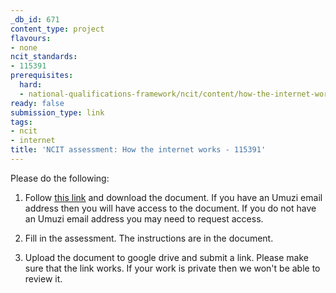 ```yaml
---
_db_id: 671
content_type: project
flavours:
- none
ncit_standards:
- 115391
prerequisites:
  hard:
  - national-qualifications-framework/ncit/content/how-the-internet-works
ready: false
submission_type: link
tags:
- ncit
- internet
title: 'NCIT assessment: How the internet works - 115391'
---
```


Please do the following:

1. Follow [this link](https://drive.google.com/file/d/1YtW4iBMCZuBYxUf1YCZGsDRFminxXKk9/view?usp=sharing) and download the document. If you have an Umuzi email address then you will have access to the document. If you do not have an Umuzi email address you may need to request access.

2. Fill in the assessment. The instructions are in the document. 
   
4. Upload the document to google drive and submit a link. Please make sure that the link works. If your work is private then we won't be able to review it.